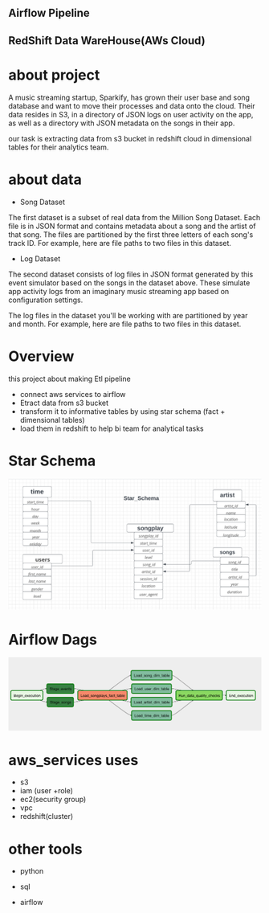 ## Airflow Pipeline
## RedShift Data WareHouse(AWs Cloud)

# about project

A music streaming startup, Sparkify, has grown their user base and song database and want to move their processes and data onto the cloud. Their data resides in S3, in a directory of JSON logs on user activity on the app, as well as a directory with JSON metadata on the songs in their app.

our task is extracting data from s3 bucket in redshift cloud in  dimensional tables for their analytics team.


# about data

- Song Dataset

The first dataset is a subset of real data from the Million Song Dataset. Each file is in JSON format and contains metadata about a song and the artist of that song. The files are partitioned by the first three letters of each song's track ID. For example, here are file paths to two files in this dataset.
- Log Dataset

The second dataset consists of log files in JSON format generated by this event simulator based on the songs in the dataset above. These simulate app activity logs from an imaginary music streaming app based on configuration settings.

The log files in the dataset you'll be working with are partitioned by year and month. For example, here are file paths to two files in this dataset.

# Overview

this project about making Etl pipeline 
- connect aws services to airflow
- Etract data from s3 bucket
- transform it to informative tables by using star schema (fact + dimensional tables) 
- load them in redshift to help bi team for analytical tasks


# Star Schema
![alt text](https://github.com/abdo1101995/airflow-pipline/blob/main/Screenshot%202022-11-09%20190054.png)

# Airflow Dags

![alt text](https://github.com/abdo1101995/airflow-pipline/blob/main/udac-example-dag.png)

 # aws_services uses
 
 - s3
 - iam (user +role)
 - ec2(security group)
 - vpc
 - redshift(cluster)
 
 # other tools
 
 - python
 
 - sql
 
 - airflow
 

 
